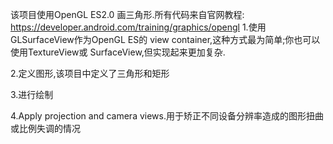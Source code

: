 该项目使用OpenGL ES2.0 画三角形.所有代码来自官网教程: https://developer.android.com/training/graphics/opengl
1.使用GLSurfaceView作为OpenGL ES的 view container,这种方式最为简单;你也可以使用TextureView或
SurfaceView,但实现起来更加复杂.

2.定义图形,该项目中定义了三角形和矩形

3.进行绘制

4.Apply projection and camera views.用于矫正不同设备分辨率造成的图形扭曲或比例失调的情况
